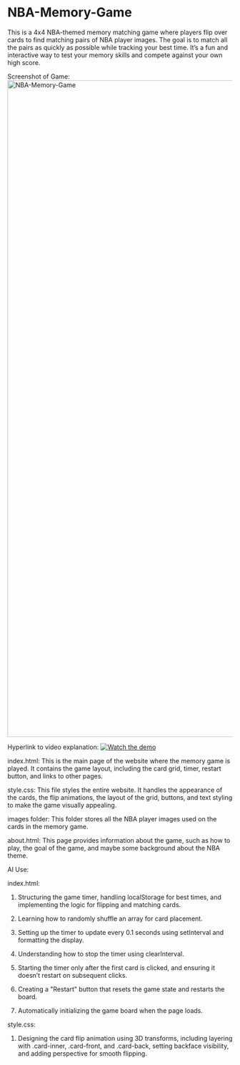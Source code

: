 # NBA-Memory-Game
This is a 4x4 NBA-themed memory matching game where players flip over cards to find matching pairs of NBA player images. The goal is to match all the pairs as quickly as possible while tracking your best time. It’s a fun and interactive way to test your memory skills and compete against your own high score.

Screenshot of Game: <img width="1470" alt="NBA-Memory-Game" src="https://github.com/user-attachments/assets/7afe1730-0592-48ac-bfcd-7851428dad03" />

Hyperlink to video explanation: [![Watch the demo](https://www.dropbox.com/scl/fi/92l6w4sl90rp646y03u9h/Screenshot-2025-06-07-at-8.53.26-PM.png?rlkey=6gupkop56y8rfj1px9kyg45i1&dl=0)](https://www.youtube.com/watch?v=-c9_ylH6Pi4&t=6s)

index.html: This is the main page of the website where the memory game is played. It contains the game layout, including the card grid, timer, restart button, and links to other pages.

style.css: This file styles the entire website. It handles the appearance of the cards, the flip animations, the layout of the grid, buttons, and text styling to make the game visually appealing.

images folder: This folder stores all the NBA player images used on the cards in the memory game.

about.html: This page provides information about the game, such as how to play, the goal of the game, and maybe some background about the NBA theme.

AI Use:

index.html:
1. Structuring the game timer, handling localStorage for best times, and implementing the logic for flipping and matching cards.

2. Learning how to randomly shuffle an array for card placement.

3. Setting up the timer to update every 0.1 seconds using setInterval and formatting the display.

4. Understanding how to stop the timer using clearInterval.

5. Starting the timer only after the first card is clicked, and ensuring it doesn’t restart on subsequent clicks.

6. Creating a "Restart" button that resets the game state and restarts the board.

7. Automatically initializing the game board when the page loads.

style.css:
1. Designing the card flip animation using 3D transforms, including layering with .card-inner, .card-front, and .card-back, setting backface visibility, and adding perspective for smooth flipping.
